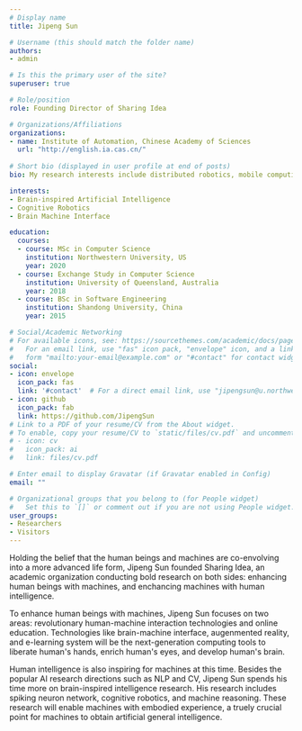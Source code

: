 ```yaml
---
# Display name
title: Jipeng Sun

# Username (this should match the folder name)
authors:
- admin

# Is this the primary user of the site?
superuser: true

# Role/position
role: Founding Director of Sharing Idea

# Organizations/Affiliations
organizations:
- name: Institute of Automation, Chinese Academy of Sciences
  url: "http://english.ia.cas.cn/"
  
# Short bio (displayed in user profile at end of posts)
bio: My research interests include distributed robotics, mobile computing and programmable matter.

interests:
- Brain-inspired Artificial Intelligence
- Cognitive Robotics
- Brain Machine Interface

education:
  courses:
  - course: MSc in Computer Science
    institution: Northwestern University, US
    year: 2020
  - course: Exchange Study in Computer Science
    institution: University of Queensland, Australia
    year: 2018
  - course: BSc in Software Engineering
    institution: Shandong University, China
    year: 2015

# Social/Academic Networking
# For available icons, see: https://sourcethemes.com/academic/docs/page-builder/#icons
#   For an email link, use "fas" icon pack, "envelope" icon, and a link in the
#   form "mailto:your-email@example.com" or "#contact" for contact widget.
social:
- icon: envelope
  icon_pack: fas
  link: '#contact'  # For a direct email link, use "jipengsun@u.northwestern.edu".
- icon: github
  icon_pack: fab
  link: https://github.com/JipengSun
# Link to a PDF of your resume/CV from the About widget.
# To enable, copy your resume/CV to `static/files/cv.pdf` and uncomment the lines below.
# - icon: cv
#   icon_pack: ai
#   link: files/cv.pdf

# Enter email to display Gravatar (if Gravatar enabled in Config)
email: ""

# Organizational groups that you belong to (for People widget)
#   Set this to `[]` or comment out if you are not using People widget.
user_groups:
- Researchers
- Visitors
---
```


Holding the belief that the human beings and machines are co-envolving into a more advanced life form, Jipeng Sun founded Sharing Idea, an academic organization conducting bold research on both sides: enhancing human beings with machines, and enchancing machines with human intelligence.

To enhance human beings with machines, Jipeng Sun focuses on two areas: revolutionary human-machine interaction technologies and online education. Technologies like brain-machine interface, augenmented reality, and e-learning system will be the next-generation computing tools to liberate human's hands, enrich human's eyes, and develop human's brain.

Human intelligence is also inspiring for machines at this time. Besides the popular AI research directions such as NLP and CV, Jipeng Sun spends his time more on brain-inspired intelligence research. His research includes spiking neuron network, cognitive robotics, and machine reasoning. These research will enable machines with embodied experience, a truely crucial point for machines to obtain artificial general intelligence.
